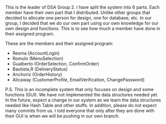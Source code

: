 This is the leader of DSA Group 2. 
I have split the system into 6 parts. 
Each member have their own part that I distributed. 
Unlike other groups that decided to allocate one person for design, one for database, etc. 
In our group, I decided that we do our own part using our own knowledge for our own design and functions. 
This is to see how much a member have done in their assigned program.

These are the members and their assigned program:
- Resma (AccountLogin)
- Romulo (MenuSelection)
- Gualberto (OrderSelection, ConfirmOrder)
- Bautista,R (DeliveryStatus)
- Anchoriz (OrderHistory)
- Alicaway (CustomerProfile, EmailVerification, ChangePassword)

P.S. This is an incomplete system that only focuses on design and some functions (GUI). 
We have not implemented the data structures needed yet. 
In the future, expect a change in our system as we learn the data structures needed like Hash Table and other stuffs. 
In addition, please do not expect many commits from us. 
I told everyone that only after they are done with their GUI is when we will be pushing in our own branch.
